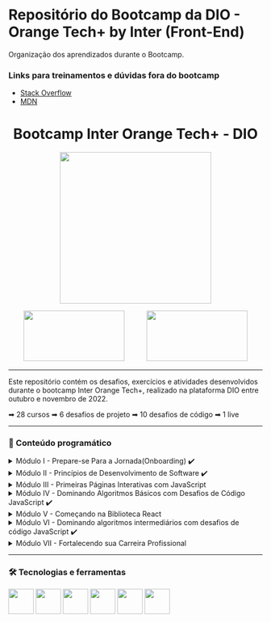 # Repositório do Bootcamp da DIO - Orange Tech+ by Inter (Front-End)

Organização dos aprendizados durante o Bootcamp.


### Links para treinamentos e dúvidas fora do bootcamp
 - [Stack Overflow](https://stackoverflow.com/)
 - [MDN](https://developer.mozilla.org/en-US/)

<h1 align="middle">Bootcamp Inter Orange Tech+ - DIO</h1>

<p align="middle">
  <img src="https://hermes.digitalinnovation.one/tracks/59417914-c4ce-4bf8-b802-f1c1985a07fa.png" height=300>
</p>

<p align="middle">
  <img src="https://upload.wikimedia.org/wikipedia/commons/thumb/3/36/Logo-banco-inter.svg/512px-Logo-banco-inter.svg.png" height=100 width=200 hspace="20">
  <img src="https://hermes.digitalinnovation.one/assets/diome/logo.svg" height=100 width=200 hspace="20">
</p>

<hr>

Este repositório contém os desafios, exercícios e atividades desenvolvidos durante o bootcamp Inter Orange Tech+, realizado na plataforma DIO entre outubro e novembro de 2022.

➡ 28 cursos
➡ 6 desafios de projeto
➡ 10 desafios de código
➡ 1 live 

<hr>

### 📅 Conteúdo programático

<details>
  <summary>Módulo I - Prepare-se Para a Jornada(Onboarding) ✔️</summary>
  
  * Boas Vindas ao Orange Tech+
  * Conheça as Oportunidades da DIO
  * Seja protagonista neste bootcamp
  * Introdução ao Desenvolvimento Moderno de Software
  * Mentoria (live) - Orange Tech+ | Aula Inaugural
</details>

<details>
  <summary>Módulo II - Princípios de Desenvolvimento de Software ✔️</summary>
  
  * Introdução à Programação e Pensamento Computacional
  * Introdução ao Git e Github
  * Como Entregar seu Desafio de Projeto
  * Criando seu Primeiro Repositório no GitHub para compartilhar seu progresso
</details>

<details>
  <summary>Módulo III - Primeiras Páginas Interativas com JavaScript</summary>
  
  * Primeiros Passos com JavaScript
  * Conhecendo Funções JavaScript
  * Criando Objetos e Classes em JavaScript
  * Arrays e Estruturas de Repetição em JavaScript
  * Importação e Exportação com JavaScript
  * Introdução ao Desenvolvimento Web com JavaScript
  * Criando um projeto com HTML/CSS para Listagem de Pokémon
  * Dominando o Protocolo HTTP e Integrando com a PokeAPI
  * Desafio de Projeto: Construindo uma Pokédex com JavaScript
</details>

<details>
  <summary>Módulo IV - Dominando Algoritmos Básicos com Desafios de Código JavaScript ✔️</summary>
  
  * Desafio de Código: Somando Múltiplos
  * Desafio de Código: FizzBuzz
  * Desafio de Código: Uma Chamada Recursiva
  * Desafio de Código: Os Números São Iguais
  * Desafio de Código: Busca Sequencial
</details>

<details>
  <summary>Módulo V - Começando na Biblioteca React</summary>
  
  * Configuração de Ambiente React
  * Primeiros passos na biblioteca React
  * Iniciando um projeto com React CLI e Navegação
  * EStilização com Styled-Components
  * Trabalhando com Hooks Básicos
  * Trabalhando com Formulários no React
  * Fundamentos do TypeScript
  * Convertendo o projeto de JavaScript para TypeScript
  * Desafio de Projeto: Criando uma calculadora com React
  * Desafio de Projeto: Criando uma wiki de repositórios do GitHub com React
  * Desafio de Projeto: Desenvolvendo a tela de cadastro da plataforma DIO com React
  * Desafio de Projeto: Implementando uma tela de login com validação usando TypeScript
</details>

<details>
  <summary>Módulo VI - Dominando algoritmos intermediários com desafios de código JavaScript ✔️</summary>
  
  * Desafio de Código: Fatorial Desejado
  * Desafio de Código: Checagem de Palindromos
  * Desafio de Código: Quadrados Perfeitos
  * Desafio de Código: Matriz Par e Impar
  * Desafio de Código: Validação de Parênteses
</details>

<details>
  <summary>Módulo VII - Fortalecendo sua Carreira Profissional</summary>
  
  * Deixando seu LinkedIn atrativo
  * Turbine seu curriculo na DIO
  * Trabalhando em equipes ágeis
  * Transformando seu conhecimento em artigos técnicos
  * Se preparando para uma entrevista
</details>

<hr>

### 🛠️ Tecnologias e ferramentas
<p align="left">
  <picture>
  <source media="(prefers-color-scheme: dark)" srcset="https://i.imgur.com/PeMGpL3.png">
  <source media="(prefers-color-scheme: light)" srcset="https://cdn.jsdelivr.net/gh/devicons/devicon/icons/github/github-original.svg">
  <img src="https://user-images.githubusercontent.com/25423296/163456779-a8556205-d0a5-45e2-ac17-42d089e3c3f8.png" height=50 width=50>
</picture>
  <img src="https://cdn.jsdelivr.net/gh/devicons/devicon/icons/git/git-original.svg" height=50 width=50/>
  <img src="https://cdn.jsdelivr.net/gh/devicons/devicon/icons/html5/html5-original.svg" height=50 width=50/>
  <img src="https://cdn.jsdelivr.net/gh/devicons/devicon/icons/css3/css3-original.svg" height=50 width=50/>
  <img src="https://cdn.jsdelivr.net/gh/devicons/devicon/icons/javascript/javascript-original.svg" height=50 width=50/>
  <img src="https://cdn.jsdelivr.net/gh/devicons/devicon/icons/react/react-original.svg" height=50 width=50/>
</p>
